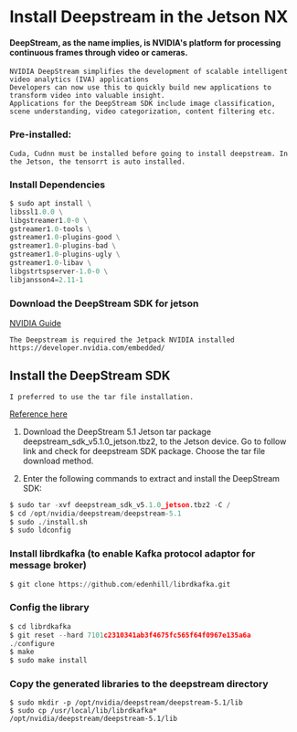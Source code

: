 # Install Deepstream in the Jetson NX

#### DeepStream, as the name implies, is NVIDIA's platform for processing continuous frames through video or cameras.

    NVIDIA DeepStream simplifies the development of scalable intelligent video analytics (IVA) applications
    Developers can now use this to quickly build new applications to transform video into valuable insight.
    Applications for the DeepStream SDK include image classification, scene understanding, video categorization, content filtering etc.
### Pre-installed:
    
    Cuda, Cudnn must be installed before going to install deepstream. In the Jetson, the tensorrt is auto installed.

### Install Dependencies
``` python
$ sudo apt install \
libssl1.0.0 \
libgstreamer1.0-0 \
gstreamer1.0-tools \
gstreamer1.0-plugins-good \
gstreamer1.0-plugins-bad \
gstreamer1.0-plugins-ugly \
gstreamer1.0-libav \
libgstrtspserver-1.0-0 \
libjansson4=2.11-1 
```
### Download the DeepStream SDK for jetson

[NVIDIA Guide](deepstream-on-jetson-downloads-archived)

    The Deepstream is required the Jetpack NVIDIA installed
    https://developer.nvidia.com/embedded/

## Install the DeepStream SDK
    I preferred to use the tar file installation. 
[Reference here](https://developer.nvidia.com/deepstream-getting-started )

1. Download the DeepStream 5.1 Jetson tar package deepstream_sdk_v5.1.0_jetson.tbz2, to the Jetson device.
    Go to follow link and check for deepstream SDK package. Choose the tar file download method.
    
2. Enter the following commands to extract and install the DeepStream SDK:
``` python
$ sudo tar -xvf deepstream_sdk_v5.1.0_jetson.tbz2 -C /
$ cd /opt/nvidia/deepstream/deepstream-5.1
$ sudo ./install.sh
$ sudo ldconfig
```
### Install librdkafka (to enable Kafka protocol adaptor for message broker)
``` python
$ git clone https://github.com/edenhill/librdkafka.git
``` 
### Config the library

``` python 
$ cd librdkafka
$ git reset --hard 7101c2310341ab3f4675fc565f64f0967e135a6a
./configure
$ make
$ sudo make install
``` 
### Copy the generated libraries to the deepstream directory

``` 
$ sudo mkdir -p /opt/nvidia/deepstream/deepstream-5.1/lib
$ sudo cp /usr/local/lib/librdkafka* /opt/nvidia/deepstream/deepstream-5.1/lib
``` 


